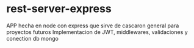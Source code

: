# rest-server-express
APP hecha en node con express que sirve de cascaron general para proyectos futuros
Implementacion de JWT, middlewares, validaciones y conection db mongo
